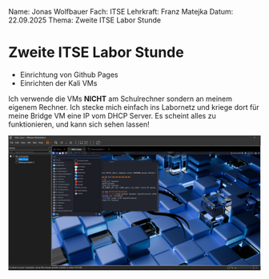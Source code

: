 Name:        Jonas Wolfbauer
Fach:        ITSE
Lehrkraft:   Franz Matejka
Datum:       22.09.2025
Thema:       Zweite ITSE Labor Stunde

# Zweite ITSE Labor Stunde
- Einrichtung von Github Pages
- Einrichten der Kali VMs

Ich verwende die VMs **NICHT** am Schulrechner sondern an meinem eigenem Rechner.
Ich stecke mich einfach ins Labornetz und kriege dort für meine Bridge VM eine IP vom DHCP Server.
Es scheint alles zu funktionieren, und kann sich sehen lassen!


![[Kali]](Berichte/Figures/Kali.PNG)
